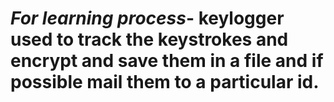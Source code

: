 # *For learning process*- keylogger used to track the keystrokes and encrypt and save them in a file and if possible mail them to a particular id.
